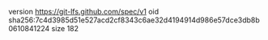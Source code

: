 version https://git-lfs.github.com/spec/v1
oid sha256:7c4d3985d51e527acd2cf8343c6ae32d4194914d986e57dce3db8b0610841224
size 182
